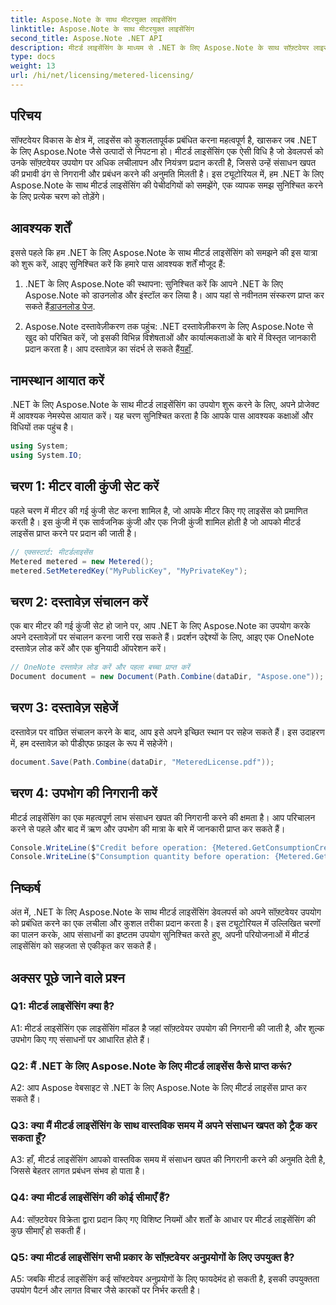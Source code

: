 ```yaml
---
title: Aspose.Note के साथ मीटरयुक्त लाइसेंसिंग
linktitle: Aspose.Note के साथ मीटरयुक्त लाइसेंसिंग
second_title: Aspose.Note .NET API
description: मीटर्ड लाइसेंसिंग के माध्यम से .NET के लिए Aspose.Note के साथ सॉफ़्टवेयर लाइसेंस को कुशलतापूर्वक प्रबंधित करना सीखें। संसाधन उपयोग को अनुकूलित करें और लागत को प्रभावी ढंग से नियंत्रित करें।
type: docs
weight: 13
url: /hi/net/licensing/metered-licensing/
---
```

## परिचय

सॉफ्टवेयर विकास के क्षेत्र में, लाइसेंस को कुशलतापूर्वक प्रबंधित करना महत्वपूर्ण है, खासकर जब .NET के लिए Aspose.Note जैसे उत्पादों से निपटना हो। मीटर्ड लाइसेंसिंग एक ऐसी विधि है जो डेवलपर्स को उनके सॉफ़्टवेयर उपयोग पर अधिक लचीलापन और नियंत्रण प्रदान करती है, जिससे उन्हें संसाधन खपत की प्रभावी ढंग से निगरानी और प्रबंधन करने की अनुमति मिलती है। इस ट्यूटोरियल में, हम .NET के लिए Aspose.Note के साथ मीटर्ड लाइसेंसिंग की पेचीदगियों को समझेंगे, एक व्यापक समझ सुनिश्चित करने के लिए प्रत्येक चरण को तोड़ेंगे।

## आवश्यक शर्तें

इससे पहले कि हम .NET के लिए Aspose.Note के साथ मीटर्ड लाइसेंसिंग को समझने की इस यात्रा को शुरू करें, आइए सुनिश्चित करें कि हमारे पास आवश्यक शर्तें मौजूद हैं:

1.  .NET के लिए Aspose.Note की स्थापना: सुनिश्चित करें कि आपने .NET के लिए Aspose.Note को डाउनलोड और इंस्टॉल कर लिया है। आप यहां से नवीनतम संस्करण प्राप्त कर सकते हैं[डाउनलोड पेज](https://releases.aspose.com/note/net/).

2.  Aspose.Note दस्तावेज़ीकरण तक पहुंच: .NET दस्तावेज़ीकरण के लिए Aspose.Note से खुद को परिचित करें, जो इसकी विभिन्न विशेषताओं और कार्यात्मकताओं के बारे में विस्तृत जानकारी प्रदान करता है। आप दस्तावेज़ का संदर्भ ले सकते हैं[यहाँ](https://reference.aspose.com/note/net/).

## नामस्थान आयात करें

.NET के लिए Aspose.Note के साथ मीटर्ड लाइसेंसिंग का उपयोग शुरू करने के लिए, अपने प्रोजेक्ट में आवश्यक नेमस्पेस आयात करें। यह चरण सुनिश्चित करता है कि आपके पास आवश्यक कक्षाओं और विधियों तक पहुंच है।

```csharp
using System;
using System.IO;
```

## चरण 1: मीटर वाली कुंजी सेट करें

पहले चरण में मीटर की गई कुंजी सेट करना शामिल है, जो आपके मीटर किए गए लाइसेंस को प्रमाणित करती है। इस कुंजी में एक सार्वजनिक कुंजी और एक निजी कुंजी शामिल होती है जो आपको मीटर्ड लाइसेंस प्राप्त करने पर प्रदान की जाती है।

```csharp
// एक्सस्टार्ट: मीटर्डलाइसेंस
Metered metered = new Metered();
metered.SetMeteredKey("MyPublicKey", "MyPrivateKey");
```

## चरण 2: दस्तावेज़ संचालन करें

एक बार मीटर की गई कुंजी सेट हो जाने पर, आप .NET के लिए Aspose.Note का उपयोग करके अपने दस्तावेज़ों पर संचालन करना जारी रख सकते हैं। प्रदर्शन उद्देश्यों के लिए, आइए एक OneNote दस्तावेज़ लोड करें और एक बुनियादी ऑपरेशन करें।

```csharp
// OneNote दस्तावेज़ लोड करें और पहला बच्चा प्राप्त करें
Document document = new Document(Path.Combine(dataDir, "Aspose.one"));
```

## चरण 3: दस्तावेज़ सहेजें

दस्तावेज़ पर वांछित संचालन करने के बाद, आप इसे अपने इच्छित स्थान पर सहेज सकते हैं। इस उदाहरण में, हम दस्तावेज़ को पीडीएफ फ़ाइल के रूप में सहेजेंगे।

```csharp
document.Save(Path.Combine(dataDir, "MeteredLicense.pdf"));
```

## चरण 4: उपभोग की निगरानी करें

मीटर्ड लाइसेंसिंग का एक महत्वपूर्ण लाभ संसाधन खपत की निगरानी करने की क्षमता है। आप परिचालन करने से पहले और बाद में ऋण और उपभोग की मात्रा के बारे में जानकारी प्राप्त कर सकते हैं।

```csharp
Console.WriteLine($"Credit before operation: {Metered.GetConsumptionCredit():F2}");
Console.WriteLine($"Consumption quantity before operation: {Metered.GetConsumptionQuantity():F2}");
```

## निष्कर्ष

अंत में, .NET के लिए Aspose.Note के साथ मीटर्ड लाइसेंसिंग डेवलपर्स को अपने सॉफ़्टवेयर उपयोग को प्रबंधित करने का एक लचीला और कुशल तरीका प्रदान करता है। इस ट्यूटोरियल में उल्लिखित चरणों का पालन करके, आप संसाधनों का इष्टतम उपयोग सुनिश्चित करते हुए, अपनी परियोजनाओं में मीटर्ड लाइसेंसिंग को सहजता से एकीकृत कर सकते हैं।

## अक्सर पूछे जाने वाले प्रश्न

### Q1: मीटर्ड लाइसेंसिंग क्या है?

A1: मीटर्ड लाइसेंसिंग एक लाइसेंसिंग मॉडल है जहां सॉफ़्टवेयर उपयोग की निगरानी की जाती है, और शुल्क उपभोग किए गए संसाधनों पर आधारित होते हैं।

### Q2: मैं .NET के लिए Aspose.Note के लिए मीटर्ड लाइसेंस कैसे प्राप्त करूं?

A2: आप Aspose वेबसाइट से .NET के लिए Aspose.Note के लिए मीटर्ड लाइसेंस प्राप्त कर सकते हैं।

### Q3: क्या मैं मीटर्ड लाइसेंसिंग के साथ वास्तविक समय में अपने संसाधन खपत को ट्रैक कर सकता हूँ?

A3: हाँ, मीटर्ड लाइसेंसिंग आपको वास्तविक समय में संसाधन खपत की निगरानी करने की अनुमति देती है, जिससे बेहतर लागत प्रबंधन संभव हो पाता है।

### Q4: क्या मीटर्ड लाइसेंसिंग की कोई सीमाएँ हैं?

A4: सॉफ़्टवेयर विक्रेता द्वारा प्रदान किए गए विशिष्ट नियमों और शर्तों के आधार पर मीटर्ड लाइसेंसिंग की कुछ सीमाएँ हो सकती हैं।

### Q5: क्या मीटर्ड लाइसेंसिंग सभी प्रकार के सॉफ़्टवेयर अनुप्रयोगों के लिए उपयुक्त है?

A5: जबकि मीटर्ड लाइसेंसिंग कई सॉफ्टवेयर अनुप्रयोगों के लिए फायदेमंद हो सकती है, इसकी उपयुक्तता उपयोग पैटर्न और लागत विचार जैसे कारकों पर निर्भर करती है।